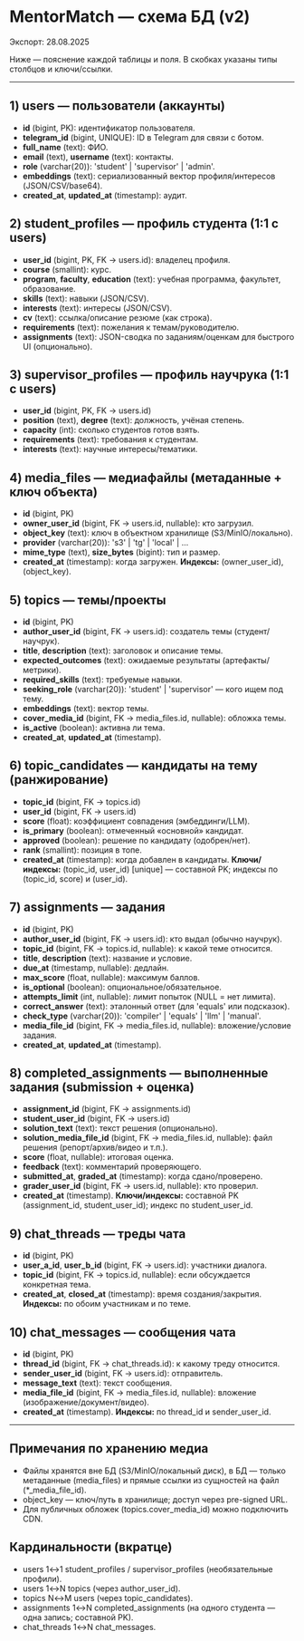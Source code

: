 # MentorMatch — схема БД (v2)
Экспорт: 28.08.2025

Ниже — пояснение каждой таблицы и поля. В скобках указаны типы столбцов и ключи/ссылки.

---

## 1) users — пользователи (аккаунты)
- **id** (bigint, PK): идентификатор пользователя.
- **telegram_id** (bigint, UNIQUE): ID в Telegram для связи с ботом.
- **full_name** (text): ФИО.
- **email** (text), **username** (text): контакты.
- **role** (varchar(20)): 'student' | 'supervisor' | 'admin'.
- **embeddings** (text): сериализованный вектор профиля/интересов (JSON/CSV/base64).
- **created_at**, **updated_at** (timestamp): аудит.

## 2) student_profiles — профиль студента (1:1 с users)
- **user_id** (bigint, PK, FK → users.id): владелец профиля.
- **course** (smallint): курс.
- **program**, **faculty**, **education** (text): учебная программа, факультет, образование.
- **skills** (text): навыки (JSON/CSV).
- **interests** (text): интересы (JSON/CSV).
- **cv** (text): ссылка/описание резюме (как строка).
- **requirements** (text): пожелания к темам/руководителю.
- **assignments** (text): JSON-сводка по заданиям/оценкам для быстрого UI (опционально).

## 3) supervisor_profiles — профиль научрука (1:1 с users)
- **user_id** (bigint, PK, FK → users.id)
- **position** (text), **degree** (text): должность, учёная степень.
- **capacity** (int): сколько студентов готов взять.
- **requirements** (text): требования к студентам.
- **interests** (text): научные интересы/тематики.

## 4) media_files — медиафайлы (метаданные + ключ объекта)
- **id** (bigint, PK)
- **owner_user_id** (bigint, FK → users.id, nullable): кто загрузил.
- **object_key** (text): ключ в объектном хранилище (S3/MinIO/локально).
- **provider** (varchar(20)): 's3' | 'tg' | 'local' | …
- **mime_type** (text), **size_bytes** (bigint): тип и размер.
- **created_at** (timestamp): когда загружен.
**Индексы:** (owner_user_id), (object_key).

## 5) topics — темы/проекты
- **id** (bigint, PK)
- **author_user_id** (bigint, FK → users.id): создатель темы (студент/научрук).
- **title**, **description** (text): заголовок и описание темы.
- **expected_outcomes** (text): ожидаемые результаты (артефакты/метрики).
- **required_skills** (text): требуемые навыки.
- **seeking_role** (varchar(20)): 'student' | 'supervisor' — кого ищем под тему.
- **embeddings** (text): вектор темы.
- **cover_media_id** (bigint, FK → media_files.id, nullable): обложка темы.
- **is_active** (boolean): активна ли тема.
- **created_at**, **updated_at** (timestamp).

## 6) topic_candidates — кандидаты на тему (ранжирование)
- **topic_id** (bigint, FK → topics.id)
- **user_id** (bigint, FK → users.id)
- **score** (float): коэффициент совпадения (эмбеддинги/LLM).
- **is_primary** (boolean): отмеченный «основной» кандидат.
- **approved** (boolean): решение по кандидату (одобрен/нет).
- **rank** (smallint): позиция в топе.
- **created_at** (timestamp): когда добавлен в кандидаты.
**Ключи/индексы:** (topic_id, user_id) [unique] — составной PK; индексы по (topic_id, score) и (user_id).

## 7) assignments — задания
- **id** (bigint, PK)
- **author_user_id** (bigint, FK → users.id): кто выдал (обычно научрук).
- **topic_id** (bigint, FK → topics.id, nullable): к какой теме относится.
- **title**, **description** (text): название и условие.
- **due_at** (timestamp, nullable): дедлайн.
- **max_score** (float, nullable): максимум баллов.
- **is_optional** (boolean): опциональное/обязательное.
- **attempts_limit** (int, nullable): лимит попыток (NULL = нет лимита).
- **correct_answer** (text): эталонный ответ (для 'equals' или подсказок).
- **check_type** (varchar(20)): 'compiler' | 'equals' | 'llm' | 'manual'.
- **media_file_id** (bigint, FK → media_files.id, nullable): вложение/условие задания.
- **created_at**, **updated_at** (timestamp).

## 8) completed_assignments — выполненные задания (submission + оценка)
- **assignment_id** (bigint, FK → assignments.id)
- **student_user_id** (bigint, FK → users.id)
- **solution_text** (text): текст решения (опционально).
- **solution_media_file_id** (bigint, FK → media_files.id, nullable): файл решения (репорт/архив/видео и т.п.).
- **score** (float, nullable): итоговая оценка.
- **feedback** (text): комментарий проверяющего.
- **submitted_at**, **graded_at** (timestamp): когда сдано/проверено.
- **grader_user_id** (bigint, FK → users.id, nullable): кто проверил.
- **created_at** (timestamp).
**Ключи/индексы:** составной PK (assignment_id, student_user_id); индекс по student_user_id.

## 9) chat_threads — треды чата
- **id** (bigint, PK)
- **user_a_id**, **user_b_id** (bigint, FK → users.id): участники диалога.
- **topic_id** (bigint, FK → topics.id, nullable): если обсуждается конкретная тема.
- **created_at**, **closed_at** (timestamp): время создания/закрытия.
**Индексы:** по обоим участникам и по теме.

## 10) chat_messages — сообщения чата
- **id** (bigint, PK)
- **thread_id** (bigint, FK → chat_threads.id): к какому треду относится.
- **sender_user_id** (bigint, FK → users.id): отправитель.
- **message_text** (text): текст сообщения.
- **media_file_id** (bigint, FK → media_files.id, nullable): вложение (изображение/документ/видео).
- **created_at** (timestamp).
**Индексы:** по thread_id и sender_user_id.

---

## Примечания по хранению медиа
- Файлы хранятся вне БД (S3/MinIO/локальный диск), в БД — только метаданные (media_files) и прямые ссылки из сущностей на файл (*_media_file_id).
- object_key — ключ/путь в хранилище; доступ через pre-signed URL.
- Для публичных обложек (topics.cover_media_id) можно подключить CDN.

## Кардинальности (вкратце)
- users 1↔1 student_profiles / supervisor_profiles (необязательные профили).
- users 1↔N topics (через author_user_id).
- topics N↔M users (через topic_candidates).
- assignments 1↔N completed_assignments (на одного студента — одна запись; составной PK).
- chat_threads 1↔N chat_messages.
